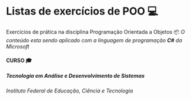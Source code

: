 # Listas de exercícios de POO :computer:

Exercícios de prática na disciplina Programação Orientada a Objetos :package: 
_O conteúdo esta sendo aplicado com a linguagem de programação **C#** da Microsoft_

#### CURSO :mortar_board:
##### Tecnologia em Análise e Desenvolvimento de Sistemas
###### Instituto Federal de Educação, Ciência e Tecnologia 
